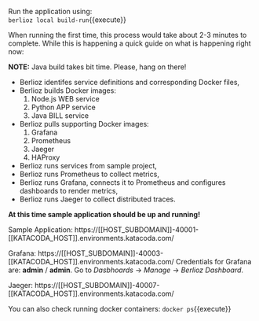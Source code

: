 Run the application using:  
`berlioz local build-run`{{execute}}

When running the first time, this process would take about 2-3 minutes to complete. While this is happening a quick guide on what is happening right now:

**NOTE:** Java build takes bit time. Please, hang on there!

* Berlioz identifes service definitions and corresponding Docker files,
* Berlioz builds Docker images:
  1. Node.js WEB service
  2. Python APP service
  3. Java BILL service
* Berlioz pulls supporting Docker images:
  1. Grafana
  2. Prometheus
  3. Jaeger
  4. HAProxy
* Berlioz runs services from sample project,
* Berlioz runs Prometheus to collect metrics,
* Berlioz runs Grafana, connects it to Prometheus and configures dashboards to render metrics,
* Berlioz runs Jaeger to collect distributed traces.

**At this time sample application should be up and running!**

Sample Application: https://[[HOST_SUBDOMAIN]]-40001-[[KATACODA_HOST]].environments.katacoda.com/

Grafana: https://[[HOST_SUBDOMAIN]]-40003-[[KATACODA_HOST]].environments.katacoda.com/
Credentials for Grafana are: **admin** / **admin**. Go to *Dasbhoards* -> *Manage* -> *Berlioz Dashboard*.

Jaeger: https://[[HOST_SUBDOMAIN]]-40007-[[KATACODA_HOST]].environments.katacoda.com/


You can also check running docker containers:
`docker ps`{{execute}}

